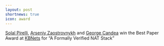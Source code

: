 ```yaml
---
layout: post
shortnews: true
icon: award
---
```


[Solal Pirelli](https://dslab.epfl.ch/people/pirelli/), [Arseniy Zaostrovnykh](https://necto.github.io/online-cv/) and [George Candea](https://dslab.epfl.ch/people/candea/) win the Best Paper Award at [KBNets](https://conferences.sigcomm.org/sigcomm/2018/workshop-kbnets.html) for “A Formally Verified NAT Stack”
